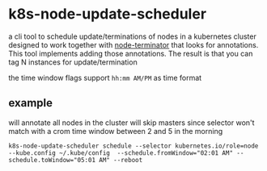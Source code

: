 # k8s-node-update-scheduler

a cli tool to schedule update/terminations of nodes in a kubernetes cluster designed to work together with [node-terminator](https://github.com/mad01/k8s-node-terminator) that looks for annotations. This tool implements adding those annotations. The result is that you can tag N instances for update/termination

the time window flags support `hh:mm AM/PM` as time format

## example

will annotate all nodes in the cluster will skip masters since selector won't match with a crom time window between 2 and 5 in the morning
```
k8s-node-update-scheduler schedule --selector kubernetes.io/role=node --kube.config ~/.kube/config  --schedule.fromWindow="02:01 AM" --schedule.toWindow="05:01 AM" --reboot
```
